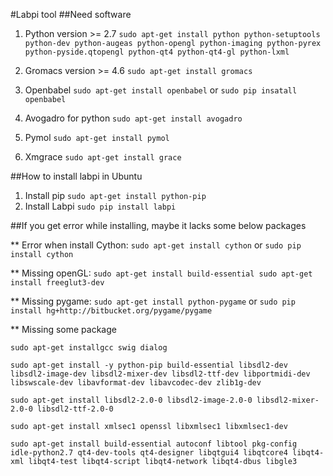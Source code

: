 #Labpi tool
##Need software
1. Python version >= 2.7
`sudo apt-get install python python-setuptools python-dev python-augeas python-opengl python-imaging python-pyrex python-pyside.qtopengl python-qt4 python-qt4-gl python-lxml`

2. Gromacs version >= 4.6
`sudo apt-get install gromacs`

3. Openbabel
`sudo apt-get install openbabel`
or 
`sudo pip insatall openbabel`

4. Avogadro for python
`sudo apt-get install avogadro`

5. Pymol
`sudo apt-get install pymol`

6. Xmgrace
`sudo apt-get install grace`


##How to install labpi in Ubuntu
1. Install pip
`sudo apt-get install python-pip`
2. Install Labpi
`sudo pip install labpi`

##If you get error while installing, maybe it lacks some below packages

** Error when install Cython:
`sudo apt-get install cython`
or
`sudo pip install cython`

** Missing openGL:
`sudo apt-get install build-essential
sudo apt-get install freeglut3-dev`

** Missing pygame:
`sudo apt-get install python-pygame`
or
`sudo pip install hg+http://bitbucket.org/pygame/pygame`

** Missing some package
```
sudo apt-get installgcc swig dialog

sudo apt-get install -y python-pip build-essential libsdl2-dev libsdl2-image-dev libsdl2-mixer-dev libsdl2-ttf-dev libportmidi-dev libswscale-dev libavformat-dev libavcodec-dev zlib1g-dev

sudo apt-get install libsdl2-2.0-0 libsdl2-image-2.0-0 libsdl2-mixer-2.0-0 libsdl2-ttf-2.0-0

sudo apt-get install xmlsec1 openssl libxmlsec1 libxmlsec1-dev

sudo apt-get install build-essential autoconf libtool pkg-config  idle-python2.7 qt4-dev-tools qt4-designer libqtgui4 libqtcore4 libqt4-xml libqt4-test libqt4-script libqt4-network libqt4-dbus libgle3
```
